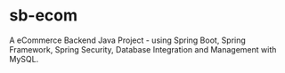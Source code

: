 # sb-ecom
A eCommerce Backend Java Project  -  using Spring Boot, Spring Framework, Spring Security, Database Integration and Management with MySQL.
